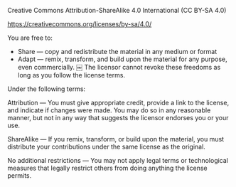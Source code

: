 Creative Commons Attribution-ShareAlike 4.0 International (CC BY-SA 4.0)

https://creativecommons.org/licenses/by-sa/4.0/

You are free to:

* Share — copy and redistribute the material in any medium or format
* Adapt — remix, transform, and build upon the material
  for any purpose, even commercially.
￼
The licensor cannot revoke these freedoms as long as you follow the
license terms.

Under the following terms:

Attribution — You must give appropriate credit, provide a link to the license,
and indicate if changes were made. You may do so in any reasonable manner, but
not in any way that suggests the licensor endorses you or your use.

ShareAlike — If you remix, transform, or build upon the material, you must
distribute your contributions under the same license as the original.

No additional restrictions — You may not apply legal terms or technological
measures that legally restrict others from doing anything the license permits.
